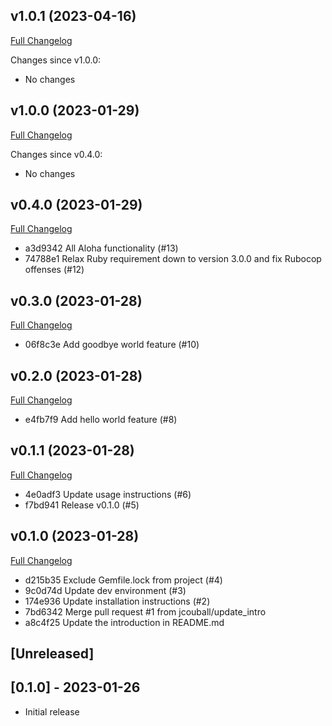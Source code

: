 ## v1.0.1 (2023-04-16)

[Full Changelog](https://github.com/jcouball/create_github_release_test/compare/v1.0.0..v1.0.1)

Changes since v1.0.0:

* No changes

## v1.0.0 (2023-01-29)

[Full Changelog](https://github.com/jcouball/create_github_release_test/compare/v0.4.0..v1.0.0)

Changes since v0.4.0:

* No changes

## v0.4.0 (2023-01-29)

[Full Changelog](https://github.com/jcouball/create_github_release_test/compare/v0.3.0..v0.4.0)

* a3d9342 All Aloha functionality (#13)
* 74788e1 Relax Ruby requirement down to version 3.0.0 and fix Rubocop offenses (#12)

## v0.3.0 (2023-01-28)

[Full Changelog](https://github.com/jcouball/create_github_release_test/compare/v0.2.0..v0.3.0)

* 06f8c3e Add goodbye world feature (#10)

## v0.2.0 (2023-01-28)

[Full Changelog](https://github.com/jcouball/create_github_release_test/compare/v0.1.1..v0.2.0)

* e4fb7f9 Add hello world feature (#8)

## v0.1.1 (2023-01-28)

[Full Changelog](https://github.com/jcouball/create_github_release_test/compare/v0.1.0..v0.1.1)

* 4e0adf3 Update usage instructions (#6)
* f7bd941 Release v0.1.0 (#5)

## v0.1.0 (2023-01-28)

[Full Changelog](https://github.com/jcouball/create_github_release_test/compare/v0.0.0..v0.1.0)

* d215b35 Exclude Gemfile.lock from project (#4)
* 9c0d74d Update dev environment (#3)
* 174e936 Update installation instructions (#2)
* 7bd6342 Merge pull request #1 from jcouball/update_intro
* a8c4f25 Update the introduction in README.md

## [Unreleased]

## [0.1.0] - 2023-01-26

- Initial release
